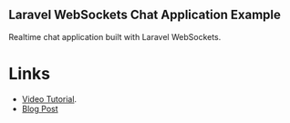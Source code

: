 ## Laravel WebSockets Chat Application Example

Realtime chat application built with Laravel WebSockets. 

# Links
- [Video Tutorial](https://youtu.be/6Cki03hGjpQ).
- [Blog Post](https://www.ahtcloud.com/laravel-websockets-example-chat-application)


